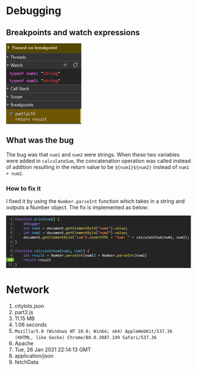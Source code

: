 # Debugging

## Breakpoints and watch expressions
<img src="debug.png" alt="Picture of watch expressions and breakpoints being used">

## What was the bug
The bug was that ```num1``` and ```num2``` were strings. When these two variables were added in ```calculateSum```, the concatenation operation was called instead of addition resulting in the return value to be ```${num1}${num2}``` instead of ```num1 + num2```.

### How to fix it
I fixed it by using the ```Number.parseInt``` function which takes in a string and outputs a Number object. The fix is implemented as below:

<img src="fix.png" alt="Picture of fixed code">

# Network
1. citylots.json
2. part2.js
3. 11.15 MB
4. 1.06 seconds
5. ```Mozilla/5.0 (Windows NT 10.0; Win64; x64) AppleWebKit/537.36 (KHTML, like Gecko) Chrome/80.0.3987.149 Safari/537.36```
6. Apache
7. Tue, 26 Jan 2021 22:14:13 GMT
8. application/json
9. fetchData